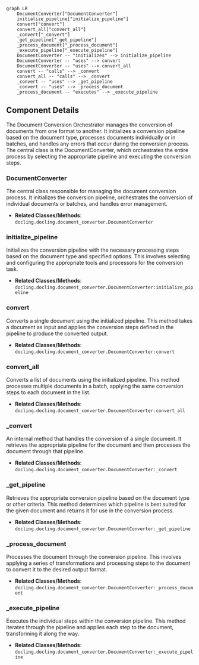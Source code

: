 ```mermaid
graph LR
    DocumentConverter["DocumentConverter"]
    initialize_pipeline["initialize_pipeline"]
    convert["convert"]
    convert_all["convert_all"]
    _convert["_convert"]
    _get_pipeline["_get_pipeline"]
    _process_document["_process_document"]
    _execute_pipeline["_execute_pipeline"]
    DocumentConverter -- "initializes" --> initialize_pipeline
    DocumentConverter -- "uses" --> convert
    DocumentConverter -- "uses" --> convert_all
    convert -- "calls" --> _convert
    convert_all -- "calls" --> _convert
    _convert -- "uses" --> _get_pipeline
    _convert -- "uses" --> _process_document
    _process_document -- "executes" --> _execute_pipeline
```

## Component Details

The Document Conversion Orchestrator manages the conversion of documents from one format to another. It initializes a conversion pipeline based on the document type, processes documents individually or in batches, and handles any errors that occur during the conversion process. The central class is the DocumentConverter, which orchestrates the entire process by selecting the appropriate pipeline and executing the conversion steps.

### DocumentConverter
The central class responsible for managing the document conversion process. It initializes the conversion pipeline, orchestrates the conversion of individual documents or batches, and handles error management.
- **Related Classes/Methods**: `docling.docling.document_converter.DocumentConverter`

### initialize_pipeline
Initializes the conversion pipeline with the necessary processing steps based on the document type and specified options. This involves selecting and configuring the appropriate tools and processors for the conversion task.
- **Related Classes/Methods**: `docling.docling.document_converter.DocumentConverter:initialize_pipeline`

### convert
Converts a single document using the initialized pipeline. This method takes a document as input and applies the conversion steps defined in the pipeline to produce the converted output.
- **Related Classes/Methods**: `docling.docling.document_converter.DocumentConverter:convert`

### convert_all
Converts a list of documents using the initialized pipeline. This method processes multiple documents in a batch, applying the same conversion steps to each document in the list.
- **Related Classes/Methods**: `docling.docling.document_converter.DocumentConverter:convert_all`

### _convert
An internal method that handles the conversion of a single document. It retrieves the appropriate pipeline for the document and then processes the document through that pipeline.
- **Related Classes/Methods**: `docling.docling.document_converter.DocumentConverter:_convert`

### _get_pipeline
Retrieves the appropriate conversion pipeline based on the document type or other criteria. This method determines which pipeline is best suited for the given document and returns it for use in the conversion process.
- **Related Classes/Methods**: `docling.docling.document_converter.DocumentConverter:_get_pipeline`

### _process_document
Processes the document through the conversion pipeline. This involves applying a series of transformations and processing steps to the document to convert it to the desired output format.
- **Related Classes/Methods**: `docling.docling.document_converter.DocumentConverter:_process_document`

### _execute_pipeline
Executes the individual steps within the conversion pipeline. This method iterates through the pipeline and applies each step to the document, transforming it along the way.
- **Related Classes/Methods**: `docling.docling.document_converter.DocumentConverter:_execute_pipeline`
